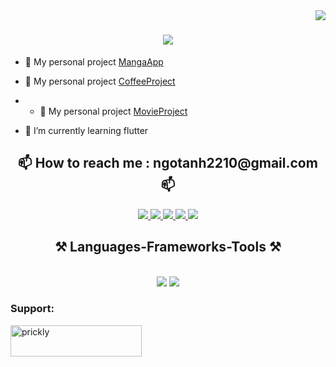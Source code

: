 
<img align="right" src="https://visitor-badge.laobi.icu/badge?page_id=salesp07.salesp07" />

<h1 align="center">
    <img src="https://readme-typing-svg.herokuapp.com/?font=Righteous&size=35&center=true&vCenter=true&width=500&height=70&duration=4000&lines=Hi+There!+👋;+I'm+Prickly!;" />
</h1>

- 🔭 My personal project [ MangaApp](https://github.com/pricklyy/MangaApp)
- 🔭 My personal project [ CoffeeProject](https://github.com/pricklyy/CoffeeProject.git)
- - 🔭 My personal project [ MovieProject](https://github.com/pricklyy/MovieProject.git)
  
-  🌱 I’m currently learning flutter


 <h2 align="center">📫 How to reach me : ngotanh2210@gmail.com 📫</h2>
<p align="center">
  <a href="">
    <img src="https://img.icons8.com/fluent/48/000000/linkedin.png"/>
  </a>
  <a href="https://www.facebook.com/profile.php?id=100065105631053" alt="Facebook">
    <img src="https://img.icons8.com/fluent/48/000000/facebook-new.png" target="_blank" />
  </a> 
  <a href="https://github.com/pricklyy" alt="Github">
    <img src="https://img.icons8.com/fluent/48/000000/github.png"/>
  </a> 
  <a href="" alt="Youtube channel" target="_blank" >
    <img src="https://img.icons8.com/fluent/48/000000/youtube-play.png"/>
  </a>
  
  <a href="" alt="Email">
    <img src="https://img.icons8.com/fluent/48/000000/mailing.png"/>
  </a>
</p>


 
<h2 align="center">⚒️ Languages-Frameworks-Tools ⚒️</h2>
<br/>
<div align="center">
    <img src="https://skillicons.dev/icons?i=react,bootstrap,html,css,vscode,github,figma,git,androidstudio,flutter" />
    <img src="https://skillicons.dev/icons?i=nodejs,javascript,typescript,express,firebase,mongodb,java,mysql,dart" /><br>
</div>



<h3 align="left">Support:</h3>
<p><a href="https://www.buymeacoffee.com/prickly"> <img align="left" src="https://cdn.buymeacoffee.com/buttons/v2/default-yellow.png" height="50" width="210" alt="prickly" /></a></p>
<!--
**pricklyy/pricklyy** is a ✨ _special_ ✨ repository because its `README.md` (this file) appears on your GitHub profile.


